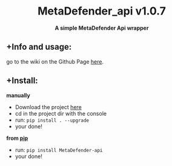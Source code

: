 <div align=center>
  
  # MetaDefender_api v1.0.7
  
  **A simple MetaDefender Api wrapper**
</div>

## +Info and usage:
go to the wiki on the Github Page [here](https://github.com/sch-raphael/MetaDefender-api/wiki).  

## +Install:
**manually**
- Download the project [here](https://github.com/cookie0o/MetaDefender-api)
- cd in the project dir with the console
- run: `pip install . --upgrade`
- your done!

**from [pip](https://pypi.org/project/MetaDefender-api/)**
- run: `pip install MetaDefender-api`
- your done!
